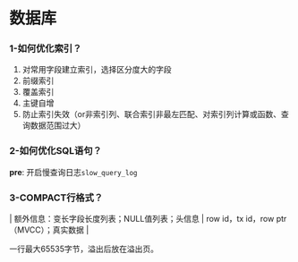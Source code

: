 # 数据库
### 1-如何优化索引？
1. 对常用字段建立索引，选择区分度大的字段
2. 前缀索引
3. 覆盖索引
4. 主键自增
5. 防止索引失效（or非索引列、联合索引非最左匹配、对索引列计算或函数、查询数据范围过大）

### 2-如何优化SQL语句？
__pre__: 开启慢查询日志```slow_query_log```

### 3-COMPACT行格式？
| 额外信息：变长字段长度列表；NULL值列表；头信息 | row id，tx id，row ptr（MVCC）；真实数据 |

一行最大65535字节，溢出后放在溢出页。
